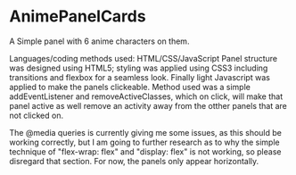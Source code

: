 # AnimePanelCards
A Simple panel with 6 anime characters on them. 

Languages/coding methods used: HTML/CSS/JavaScript
Panel structure was designed using HTML5; styling was applied using CSS3 including transitions and flexbox for a seamless look. Finally light Javascript was applied to make the panels clickeable. Method used was a simple addEventListener and removeActiveClasses, which on click, will make that panel active as well remove an activity away from the otther panels that are not clicked on. 


The @media queries is currently giving me some issues, as this should be working correctly, but I am going to further research as to why the simple technique of "flex-wrap: flex" and "display: flex" is not working, so please disregard that section. For now, the panels only appear horizontally. 
